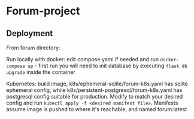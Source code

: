 # Forum-project


## Deployment

From forum directory:

Run locally with docker: edit compose.yaml if needed and run `docker-compose up` - first run you will need to init database by executing `flask db upgrade` inside the container

Kubernetes: build image, k8s/ephemeral-sqlite/forum-k8s.yaml has sqlite ephemeral config, while k8s/persistent-postgresql/forum-k8s.yaml has postgresql config suitable for production. Modify to match your desired config and run `kubectl apply -f <desired manifest file>`. Manifests assume image is pushed to where it's reachable, and named forum:latest
